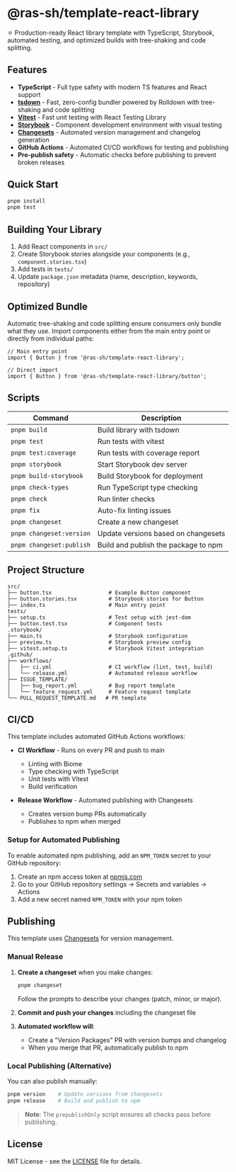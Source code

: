 # @ras-sh/template-react-library

⚛️ Production-ready React library template with TypeScript, Storybook, automated testing, and optimized builds with tree-shaking and code splitting.

## Features

- **TypeScript** - Full type safety with modern TS features and React support
- **[tsdown](https://tsdown.dev/)** - Fast, zero-config bundler powered by Rolldown with tree-shaking and code splitting
- **[Vitest](https://vitest.dev/)** - Fast unit testing with React Testing Library
- **[Storybook](https://storybook.js.org/)** - Component development environment with visual testing
- **[Changesets](https://github.com/changesets/changesets)** - Automated version management and changelog generation
- **GitHub Actions** - Automated CI/CD workflows for testing and publishing
- **Pre-publish safety** - Automatic checks before publishing to prevent broken releases

## Quick Start

```bash
pnpm install
pnpm test
```

## Building Your Library

1. Add React components in `src/`
2. Create Storybook stories alongside your components (e.g., `component.stories.tsx`)
3. Add tests in `tests/`
4. Update `package.json` metadata (name, description, keywords, repository)

## Optimized Bundle

Automatic tree-shaking and code splitting ensure consumers only bundle what they use. Import components either from the main entry point or directly from individual paths:

```tsx
// Main entry point
import { Button } from '@ras-sh/template-react-library';

// Direct import
import { Button } from '@ras-sh/template-react-library/button';
```

## Scripts

| Command | Description |
|---------|-------------|
| `pnpm build` | Build library with tsdown |
| `pnpm test` | Run tests with vitest |
| `pnpm test:coverage` | Run tests with coverage report |
| `pnpm storybook` | Start Storybook dev server |
| `pnpm build-storybook` | Build Storybook for deployment |
| `pnpm check-types` | Run TypeScript type checking |
| `pnpm check` | Run linter checks |
| `pnpm fix` | Auto-fix linting issues |
| `pnpm changeset` | Create a new changeset |
| `pnpm changeset:version` | Update versions based on changesets |
| `pnpm changeset:publish` | Build and publish the package to npm |

## Project Structure

```
src/
├── button.tsx                  # Example Button component
├── button.stories.tsx          # Storybook stories for Button
├── index.ts                    # Main entry point
tests/
├── setup.ts                    # Test setup with jest-dom
├── button.test.tsx             # Component tests
.storybook/
├── main.ts                     # Storybook configuration
├── preview.ts                  # Storybook preview config
├── vitest.setup.ts             # Storybook Vitest integration
.github/
├── workflows/
│   ├── ci.yml                  # CI workflow (lint, test, build)
│   └── release.yml             # Automated release workflow
├── ISSUE_TEMPLATE/
│   ├── bug_report.yml          # Bug report template
│   └── feature_request.yml     # Feature request template
└── PULL_REQUEST_TEMPLATE.md   # PR template
```

## CI/CD

This template includes automated GitHub Actions workflows:

- **CI Workflow** - Runs on every PR and push to main
  - Linting with Biome
  - Type checking with TypeScript
  - Unit tests with Vitest
  - Build verification

- **Release Workflow** - Automated publishing with Changesets
  - Creates version bump PRs automatically
  - Publishes to npm when merged

### Setup for Automated Publishing

To enable automated npm publishing, add an `NPM_TOKEN` secret to your GitHub repository:

1. Create an npm access token at [npmjs.com](https://www.npmjs.com/settings/~/tokens)
2. Go to your GitHub repository settings → Secrets and variables → Actions
3. Add a new secret named `NPM_TOKEN` with your npm token

## Publishing

This template uses [Changesets](https://github.com/changesets/changesets) for version management.

### Manual Release

1. **Create a changeset** when you make changes:
   ```bash
   pnpm changeset
   ```
   Follow the prompts to describe your changes (patch, minor, or major).

2. **Commit and push your changes** including the changeset file

3. **Automated workflow will**:
   - Create a "Version Packages" PR with version bumps and changelog
   - When you merge that PR, automatically publish to npm

### Local Publishing (Alternative)

You can also publish manually:

```bash
pnpm version    # Update versions from changesets
pnpm release    # Build and publish to npm
```

> **Note**: The `prepublishOnly` script ensures all checks pass before publishing.

## License

MIT License - see the [LICENSE](LICENSE) file for details.
